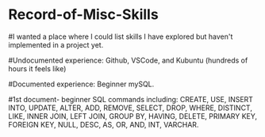 # Record-of-Misc-Skills

#I wanted a place where I could list skills I have explored but haven't implemented in a project yet.

#Undocumented experience: Github, VSCode, and Kubuntu (hundreds of hours it feels like)

#Documented experience: Beginner mySQL.

#1st document- beginner SQL commands including: CREATE, USE, INSERT INTO, UPDATE, ALTER, ADD, REMOVE, SELECT, DROP, WHERE, DISTINCT, LIKE, INNER JOIN, LEFT JOIN, GROUP BY, HAVING, DELETE, PRIMARY KEY, FOREIGN KEY, NULL, DESC, AS, OR, AND, INT, VARCHAR.
